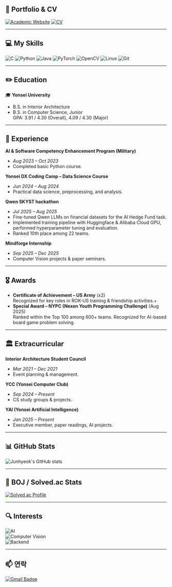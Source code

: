 ## 🔗 Portfolio & CV

[![Academic Website](https://img.shields.io/badge/Academic%20Website-ffffff?style=for-the-badge&logo=google-chrome&logoColor=blue&colorA=purple&colorB=blue)](https://junhyeok101.github.io/)
[![CV](https://img.shields.io/badge/CV-ffffff?style=for-the-badge&logo=adobeacrobatreader&logoColor=purple&colorA=black&colorB=purple)](https://raw.githubusercontent.com/junhyeok101/junhyeok101/main/assets/cv.pdf)




---

## 💻 My Skills

![C](https://img.shields.io/badge/C-A8B9CC?style=flat&logo=c&logoColor=white)
![Python](https://img.shields.io/badge/Python-3776AB?style=flat&logo=python&logoColor=white)
![Java](https://img.shields.io/badge/Java-007396?style=flat&logo=java&logoColor=white)
![PyTorch](https://img.shields.io/badge/PyTorch-EE4C2C?style=flat&logo=pytorch&logoColor=white)
![OpenCV](https://img.shields.io/badge/OpenCV-5C3EE8?style=flat&logo=opencv&logoColor=white)
![Linux](https://img.shields.io/badge/Linux-FCC624?style=flat&logo=linux&logoColor=black)
![Git](https://img.shields.io/badge/Git-F05032?style=flat&logo=git&logoColor=white)


---


## ✏️ Education

🎓 **Yonsei University**  
- B.S. in Interior Architecture 
- B.S. in Computer Science, Junior  
  GPA: 3.91 / 4.30 (Overall), 4.09 / 4.30 (Major)


---

## 💼 Experience

**AI & Software Competency Enhancement Program (Military)**  
- *Aug 2023 – Oct 2023*  
- Completed basic Python course.

**Yonsei DX Coding Camp – Data Science Course**  
- *Jun 2024 – Aug 2024*  
- Practical data science, preprocessing, and analysis.

**Qwen SKYST hackathon**  
- *Jul 2025 – Aug 2025*  
- Fine-tuned Qwen LLMs on financial datasets for the AI Hedge Fund task.  
- Implemented training pipeline with Huggingface & Alibaba Cloud GPU, performed hyperparameter tuning and evaluation.  
- Ranked 10th place among 22 teams.

**Mindforge Internship**  
- *Sep 2025 – Dec 2025*  
- Computer Vision projects & paper seminars.
---

## 🎖️ Awards
- **Certificate of Achievement – US Army** (x2)  
  Recognized for key roles in ROK-US training & friendship activities.+
- **Special Award – NYPC (Nexon Youth Programming Challenge)** (Aug 2025)  
  Ranked within the Top 100 among 600+ teams. Recognized for AI-based board game problem solving.


---

## 🏛 Extracurricular

**Interior Architecture Student Council**  
- *Mar 2021 – Dec 2021*  
- Event planning & management.
  
**YCC (Yonsei Computer Club)**  
- *Sep 2024 – Present*  
- CS study groups & projects.

**YAI (Yonsei Artificial Intelligence)**  
- *Jan 2025 – Present*  
- Executive member, paper readings, AI projects.

---

## 📊 GitHub Stats

![Junhyeok's GitHub stats](https://github-readme-stats-xi-hazel-23.vercel.app/api?username=junhyeok101&show_icons=true&theme=radical)


---

## 🧠 BOJ / Solved.ac Stats
[![Solved.ac Profile](http://mazassumnida.wtf/api/v2/generate_badge?boj=aea898)](https://solved.ac/aea898)

<!--
![mazandi profile](http://mazandi.herokuapp.com/api?handle=aea898&theme=dark)
-->

---

## 🔍 **Interests**  
![AI](https://img.shields.io/badge/AI-000000?style=flat&logo=ai&logoColor=white)  
![Computer Vision](https://img.shields.io/badge/Computer%20Vision-5C3EE8?style=flat&logo=opencv&logoColor=white)  
![Backend](https://img.shields.io/badge/Backend-2496ED?style=flat&logo=serverfault&logoColor=white)


---


## 📫 연락
[![Gmail Badge](https://img.shields.io/badge/-Gmail-red?style=flat-square&logo=Gmail&logoColor=white&link=mailto:youremail@gmail.com)](mailto:youremail@gmail.com)
